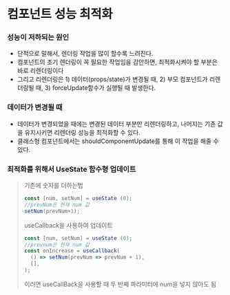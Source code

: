 # 컴포넌트 성능 최적화

### 성능이 저하되는 원인

* 단적으로 말해서, 렌더링 작업을 많이 할수록 느려진다.
* 컴포넌트의 초기 렌더링이 꼭 필요한 작업임을 감안하면, 최적화시켜야 할 부분은 바로 리렌더링이다
* 그리고 리렌더링은 1) 데이터(props/state)가 변경될 때, 2) 부모 컴포넌트가 리렌더링될 때, 3) forceUpdate함수가 실행될 때 발생한다.

### 데이터가 변경될 때

* 데이터가 변경되었을 때에는 변경된 데이터 부분만 리렌더링하고, 나머지는 기존 값을 유지시키면 리렌더링 성능을 최적화할 수 있다.
* 클래스형 컴포넌트에서는 shouldComponentUpdate를 통해 이 작업을 해줄 수 있다.


### 최적화를 위해서 UseState 함수형 업데이트

> 기존에 숫자를 더하는법
>
> ```js
> const [num, setNum] = useState (0);
> //prevNum은 현재 num 값
> setNum(prevNum+1);
> ```
>
> useCallback을 사용하여 업데이트
>
> ```js
> const [num, setNum] = useState (0);
> //prevnum은 현재 num 값
> const onIncrease = useCallback(
>   () => setNum(prevNum => prevNum + 1),
>   [],
> );
> ```
>
> 이러면 useCallBack을 사용할 때 두 반쩨 파라미터에 num을 넣지 않아도 됨
